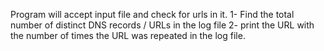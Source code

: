 Program will accept input file and check for urls in it.
1- Find the total number of distinct DNS records / URLs in the log file
2- print the URL with the number of times the URL was repeated in the log file.
